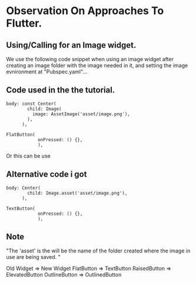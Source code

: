 # Observation On Approaches To Flutter.

## Using/Calling for an Image widget.

We use the following code snippet when using an image widget after creating an image folder with the image needed in it, and setting the image evnironment at "Pubspec.yaml"...
## Code used in the the tutorial.
````
body: const Center(
        child: Image(
          image: AssetImage('asset/image.png'),
        ),
      ),
````
````
FlatButton(
            onPressed: () {},
            ),
````
Or this can be use
## Alternative code i got
````
body: Center(
        child: Image.asset('asset/image.png'),
      ),
````
````
TextButton(
            onPressed: () {},
            ),
````
## Note
"The 'asset' is the will be the name of the folder created where the image in use are being saved. "

Old Widget =>  New Widget
FlatButton => 	TextButton
RaisedButton => ElevatedButton
OutlineButton	=> OutlinedButton	